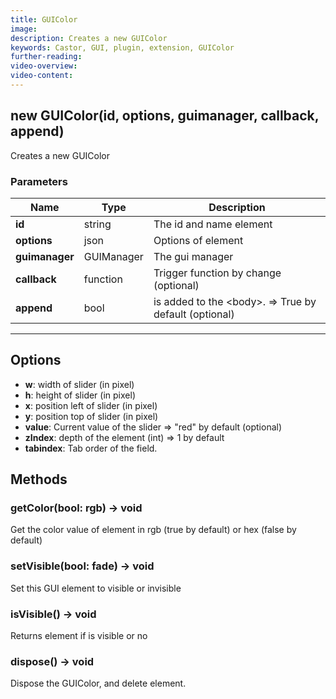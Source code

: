 ```yaml
---
title: GUIColor
image:
description: Creates a new GUIColor
keywords: Castor, GUI, plugin, extension, GUIColor
further-reading:
video-overview:
video-content:
---
```


## new GUIColor(id, options, guimanager, callback, append)

Creates a new GUIColor

### Parameters

| Name           | Type       | Description                                                    |
| -------------- | ---------- | -------------------------------------------------------------- |
| **id**         | string     | The id and name element                                        |
| **options**    | json       | Options of element                                             |
| **guimanager** | GUIManager | The gui manager                                                |
| **callback**   | function   | Trigger function by change (optional)                          |
| **append**     | bool       | is added to the &lt;body&gt;. =&gt; True by default (optional) |

---

## Options

- **w**: width of slider (in pixel)
- **h**: height of slider (in pixel)
- **x**: position left of slider (in pixel)
- **y**: position top of slider (in pixel)
- **value**: Current value of the slider =&gt; "red" by default (optional)
- **zIndex**: depth of the element (int) =&gt; 1 by default
- **tabindex**: Tab order of the field.

## Methods

### getColor(bool: rgb) → void

Get the color value of element in rgb (true by default) or hex (false by default)

### setVisible(bool: fade) → void

Set this GUI element to visible or invisible

### isVisible() → void

Returns element if is visible or no

### dispose() → void

Dispose the GUIColor, and delete element.
